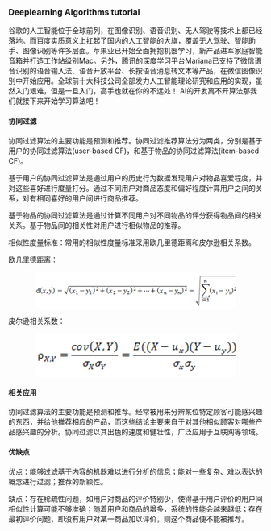 ### Deeplearning Algorithms tutorial
谷歌的人工智能位于全球前列，在图像识别、语音识别、无人驾驶等技术上都已经落地。而百度实质意义上扛起了国内的人工智能的大旗，覆盖无人驾驶、智能助手、图像识别等许多层面。苹果业已开始全面拥抱机器学习，新产品进军家庭智能音箱并打造工作站级别Mac。另外，腾讯的深度学习平台Mariana已支持了微信语音识别的语音输入法、语音开放平台、长按语音消息转文本等产品，在微信图像识别中开始应用。全球前十大科技公司全部发力人工智能理论研究和应用的实现，虽然入门艰难，但是一旦入门，高手也就在你的不远处！
AI的开发离不开算法那我们就接下来开始学习算法吧！

#### 协同过滤
协同过滤算法的主要功能是预测和推荐。协同过滤推荐算法分为两类，分别是基于用户的协同过滤算法(user-based CF)，和基于物品的协同过滤算法(item-based CF)。

基于用户的协同过滤算法是通过用户的历史行为数据发现用户对物品喜爱程度，并对这些喜好进行度量打分。通过不同用户对商品态度和偏好程度计算用户之间的关系，对有相同喜好的用户间进行商品推荐。

基于物品的协同过滤算法是通过计算不同用户对不同物品的评分获得物品间的相关关系。基于物品间的相关性对用户进行相似物品的推荐。

相似性度量标准：常用的相似性度量标准采用欧几里德距离和皮尔逊相关系数。

欧几里德距离：
<p align="center">
<img width="400" align="center" src="../../images/69.jpg" />
</p>

皮尔逊相关系数：
<p align="center">
<img width="400" align="center" src="../../images/70.jpg" />
</p>

#### 相关应用

协同过滤算法的主要功能是预测和推荐。经常被用来分辨某位特定顾客可能感兴趣的东西，并给他推荐相应的产品，而这些结论主要来自于对其他相似顾客对哪些产品感兴趣的分析。协同过滤以其出色的速度和健壮性，广泛应用于互联网等领域。


#### 优缺点

优点：能够过滤基于内容的机器难以进行分析的信息；能对一些复杂、难以表达的概念进行过滤；推荐的新颖性。

缺点：存在稀疏性问题，如用户对商品的评价特别少，使得基于用户评价的用户间相似性计算可能不够准确；随着用户和商品的增多，系统的性能会越来越低；存在最初评价问题，即没有用户对某一商品加以评价，则这个商品便不能被推荐。
